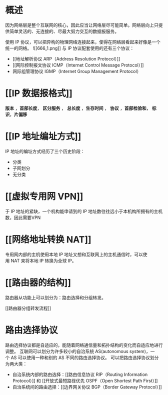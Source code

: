 # 概述
因为网络层是整个互联网的核心，因此应当让网络层尽可能简单。网络层向上只提供简单灵活的、无连接的、尽最大努力交互的数据报服务。

使用 IP 协议，可以把异构的物理网络连接起来，使得在网络层看起来好像是一个统一的网络。
![[666_1.png]]
与 IP 协议配套使用的还有三个协议：
- [[地址解析协议 ARP（Address Resolution Protocol）]]
- [[网际控制报文协议 ICMP（Internet Control Message Protocol）]]
- 网际组管理协议 IGMP（Internet Group Management Protocol）
# [[IP 数据报格式]]
 **版本** ，**首部长度**， **区分服务** ， **总长度** ，**生存时间** ， **协议** ，**首部检验和**， **标识**，**片偏移**
# [[IP 地址编址方式]]
IP 地址的编址方式经历了三个历史阶段：
- 分类
- 子网划分
- 无分类

# [[虚拟专用网 VPN]]
于 IP 地址的紧缺，一个机构能申请到的 IP 地址数往往远小于本机构所拥有的主机数，因此需要VPN
# [[网络地址转换 NAT]]
专用网内部的主机使用本地 IP 地址又想和互联网上的主机通信时，可以使用 NAT 来将本地 IP 转换为全球 IP。

# [[路由器的结构]]
路由器从功能上可以划分为：路由选择和分组转发。

[[路由器分组转发流程]]


# 路由选择协议
路由选择协议都是自适应的，能随着网络通信量和拓扑结构的变化而自适应地进行调整。
互联网可以划分为许多较小的自治系统 AS(autonomous system)，一个 AS 可以使用一种和别的 AS 不同的路由选择协议。
可以把路由选择协议划分为两大类：
- 自治系统内部的路由选择：[[路由信息协议 RIP（Routing Information Protocol）]] 和 [[开放式最短路径优先 OSPF（Open Shortest Path First）]]
- 自治系统间的路由选择：[[边界网关协议 BGP（Border Gateway Protocol）]]

